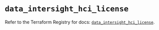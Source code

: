 # `data_intersight_hci_license`

Refer to the Terraform Registry for docs: [`data_intersight_hci_license`](https://registry.terraform.io/providers/ciscodevnet/intersight/1.0.71/docs/data-sources/hci_license).
